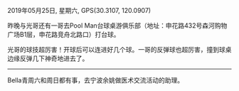 2019年05月25日, 星期六, GPS(30.3107, 120.0907)

昨晚与光哥还有一哥去Pool Man台球桌游俱乐部（地址：申花路432号森河购物广场B1层，申花路竞舟北路口）打台球。

光哥的球技超厉害！开球后可以连进好几个球。一哥的反弹球也超厉害，撞到球桌边缘反弹几下神奇地进去了。

----

Bella青周六和周日都有事，去宁波余姚做医术交流活动的助理。
